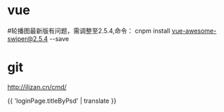 # vue

#轮播图最新版有问题，需调整至2.5.4,命令：
cnpm install vue-awesome-swiper@2.5.4 --save


# git 
http://ilizan.cn/cmd/


{{ 'loginPage.titleByPsd' | translate }}